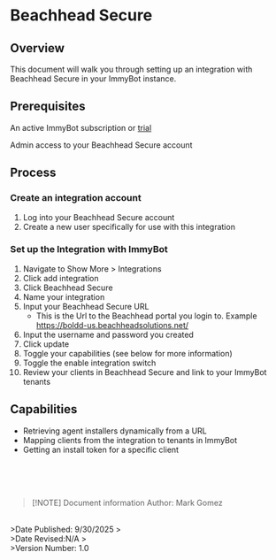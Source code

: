 # Beachhead Secure

## Overview
This document will walk you through setting up an integration with Beachhead Secure in your ImmyBot instance.

## Prerequisites
An active ImmyBot subscription or [trial](https://www.immy.bot/pricing/)

Admin access to your Beachhead Secure account

## Process

### Create an integration account
1. Log into your Beachhead Secure account
2. Create a new user specifically for use with this integration

### Set up the Integration with ImmyBot

1. Navigate to Show More > Integrations
2. Click add integration
3. Click Beachhead Secure
4. Name your integration
5. Input your Beachhead Secure URL
   -  This is the Url to the Beachhead portal you login to. Example https://boldd-us.beachheadsolutions.net/
6. Input the username and password you created
7. Click update
8. Toggle your capabilities (see below for more information)
9.  Toggle the enable integration switch
10. Review your clients in Beachhead Secure and link to your ImmyBot tenants

## Capabilities
- Retrieving agent installers dynamically from a URL
- Mapping clients from the integration to tenants in ImmyBot
- Getting an install token for a specific client


<br><br><br>
>[!NOTE] Document information
>Author: Mark Gomez
<br>
>Date Published: 9/30/2025
><br>
>Date Revised:N/A
><br>
>Version Number: 1.0

